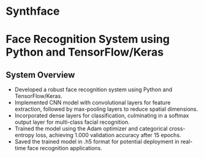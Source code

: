 # Synthface
# Face Recognition System using Python and TensorFlow/Keras

## System Overview
- Developed a robust face recognition system using Python and TensorFlow/Keras.
- Implemented CNN model with convolutional layers for feature extraction, followed by max-pooling layers to reduce spatial dimensions.
- Incorporated dense layers for classification, culminating in a softmax output layer for multi-class facial recognition.
- Trained the model using the Adam optimizer and categorical cross-entropy loss, achieving 1.000 validation accuracy after 15 epochs.
- Saved the trained model in .h5 format for potential deployment in real-time face recognition applications.


















